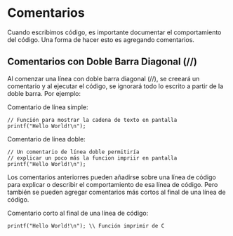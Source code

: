 # Comentarios

Cuando escribimos código, es importante documentar el comportamiento del código. Una forma de hacer esto es agregando comentarios.

## Comentarios con Doble Barra Diagonal (//)

Al comenzar una línea con doble barra diagonal (//), se creeará un comentario y al ejecutar el código, se ignorará todo lo escrito a partir de la doble barra. Por ejemplo:

Comentario de línea simple:

```
// Función para mostrar la cadena de texto en pantalla
printf("Hello World!\n");
```

Comentario de línea doble:

```
// Un comentario de línea doble permitiría
// explicar un poco más la funcion impriir en pantalla
printf("Hello World!\n");
```

Los comentarios anteriorres pueden añadirse sobre una línea de código para explicar o describir el comportamiento de esa línea de código. Pero también se pueden agregar comentarios más cortos al final de una línea de código.

Comentario corto al final de una línea de código:

```
printf("Hello World!\n"); \\ Función imprimir de C
```


